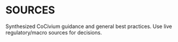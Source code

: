 # SOURCES
Synthesized CoCivium guidance and general best practices. Use live regulatory/macro sources for decisions.
